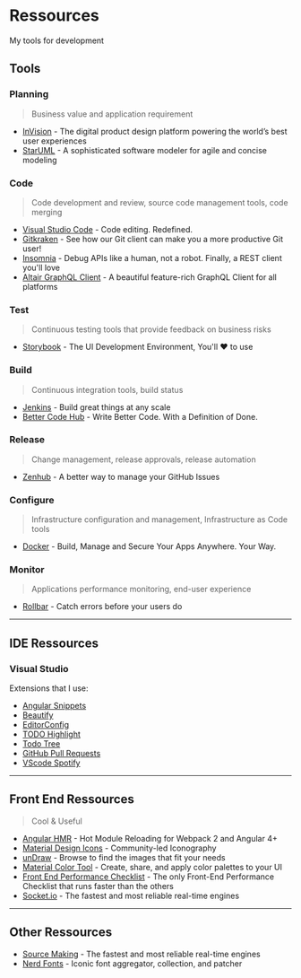 # Ressources

My tools for development

## Tools

### Planning

> Business value and application requirement

- [InVision](https://www.invisionapp.com/) - The digital product design platform powering the world’s best user experiences
- [StarUML](http://staruml.io/) - A sophisticated software modeler for agile and concise modeling

### Code

> Code development and review, source code management tools, code merging

- [Visual Studio Code](https://code.visualstudio.com/) - Code editing. Redefined.
- [Gitkraken](https://www.gitkraken.com/) - See how our Git client can make you a more productive Git user!
- [Insomnia](https://insomnia.rest/) - Debug APIs like a human, not a robot. Finally, a REST client you'll love
- [Altair GraphQL Client](https://github.com/imolorhe/altair) - A beautiful feature-rich GraphQL Client for all platforms

### Test

> Continuous testing tools that provide feedback on business risks

- [Storybook](https://storybook.js.org/) - The UI Development Environment, You'll ♥️ to use

### Build

> Continuous integration tools, build status

- [Jenkins](https://jenkins.io/) - Build great things at any scale
- [Better Code Hub](https://bettercodehub.com/) - Write Better Code. With a Definition of Done.

### Release

> Change management, release approvals, release automation

- [Zenhub](https://www.zenhub.com/) - A better way to manage your GitHub Issues

### Configure

> Infrastructure configuration and management, Infrastructure as Code tools

- [Docker](https://www.docker.com/) - Build, Manage and Secure Your Apps Anywhere. Your Way.

### Monitor

> Applications performance monitoring, end-user experience

- [Rollbar](https://rollbar.com/) - Catch errors before your users do

---

## IDE Ressources

### Visual Studio

Extensions that I use:

- [Angular Snippets](https://marketplace.visualstudio.com/items?itemName=Mikael.Angular-BeastCode)
- [Beautify](https://marketplace.visualstudio.com/items?itemName=michelemelluso.code-beautifier)
- [EditorConfig](https://marketplace.visualstudio.com/items?itemName=EditorConfig.EditorConfig)
- [TODO Highlight](https://marketplace.visualstudio.com/items?itemName=wayou.vscode-todo-highlight)
- [Todo Tree](https://marketplace.visualstudio.com/items?itemName=Gruntfuggly.todo-tree)
- [GitHub Pull Requests](https://marketplace.visualstudio.com/items?itemName=GitHub.vscode-pull-request-github)
- [VScode Spotify](https://marketplace.visualstudio.com/items?itemName=shyykoserhiy.vscode-spotify)

---

## Front End Ressources

> Cool & Useful

- [Angular HMR](https://www.npmjs.com/package/@angularclass/hmr) - Hot Module Reloading for Webpack 2 and Angular 4+
- [Material Design Icons](https://materialdesignicons.com/) - Community-led Iconography
- [unDraw](https://undraw.co/illustrations) - Browse to find the images that fit your needs
- [Material Color Tool](https://material.io/tools/color/#!/) - Create, share, and apply color palettes to your UI
- [Front End Performance Checklist](https://github.com/thedaviddias/Front-End-Performance-Checklist) - The only Front-End Performance Checklist that runs faster than the others
- [Socket.io](https://socket.io/) - The fastest and most reliable real-time engines

---

## Other Ressources

- [Source Making](https://sourcemaking.com/) - The fastest and most reliable real-time engines
- [Nerd Fonts](https://github.com/ryanoasis/nerd-fonts/) - Iconic font aggregator, collection, and patcher
